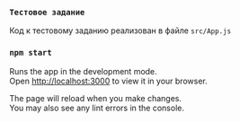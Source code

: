 ### `Тестовое задание`

Код к тестовому заданию реализован в файле `src/App.js`

### `npm start`

Runs the app in the development mode.\
Open [http://localhost:3000](http://localhost:3000) to view it in your browser.

The page will reload when you make changes.\
You may also see any lint errors in the console.
